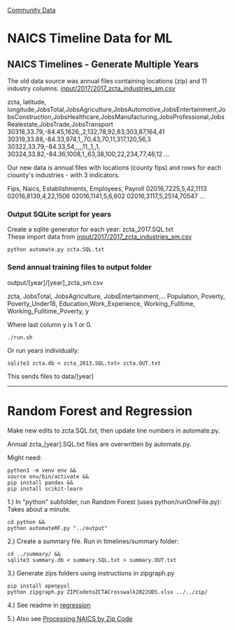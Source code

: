 [Community Data](../../../../community-data/)

# NAICS Timeline Data for ML

## NAICS Timelines - Generate Multiple Years

<!--Each year, at the end of April (or later... was Nov in 2019), get the latest industry file. -->

The old data source was annual files containing locations (zip) and 11 industry columns.
[input/2017/2017_zcta_industries_sm.csv](input/2017/2017_zcta_industries_sm.csv)

zcta, latitude, longitude,JobsTotal,JobsAgriculture,JobsAutomotive,JobsEntertainment,JobsConstruction,JobsHealthcare,JobsManufacturing,JobsProfessional,JobsRealestate,JobsTrade,JobsTransport
30318,33.79,-84.45,1626,,2,132,78,92,83,303,87,164,41
30319,33.88,-84.33,974,1,,70,43,70,11,317,120,56,3
30322,33.79,-84.33,54,,,,,11,,1,,1,
30324,33.82,-84.36,1008,1,,63,38,100,22,234,77,46,12
...

Our new data is annual files with locations (county fips) and rows for each ciounty's industries - with 3 indicators.

Fips, Naics, Establishments, Employees, Payroll
02016,7225,5,42,1113
02016,8139,4,22,1506
02016,1141,5,6,602
02016,3117,5,2514,70547
...


### Output SQLite script for years
Create a sqlite generator for each year: zcta\_2017.SQL.txt  
These import data from [input/2017/2017_zcta_industries_sm.csv](input/2017/2017_zcta_industries_sm.csv)

	python automate.py zcta.SQL.txt

### Send annual training files to output folder
output/[year]/[year]\_zcta_sm.csv

zcta, JobsTotal, JobsAgriculture, JobsEntertainment,...
Population, Poverty, Poverty_Under18, Education,Work_Experience, Working_Fulltime, Working_Fulltime_Poverty, y

Where last column y is 1 or 0.


	./run.sh

Or run years individually:

	sqlite3 zcta.db < zcta_2013.SQL.txt> zcta.OUT.txt  

This sends files to data/[year]

----

# Random Forest and Regression

Make new edits to zcta.SQL.txt, then update line numbers in automate.py.

Annual zcta_[year].SQL.txt files are overwritten by automate.py.  

Might need:
	
	python3 -m venv env &&
	source env/bin/activate &&
	pip install pandas &&
	pip install scikit-learn

1.) In "python" subfolder, run Random Forest (uses python/runOneFile.py):
Takes about a minute.

	cd python &&
	python automateRF.py "../output"

2.) Create a summary file. Run in timelines/summary folder:

	cd ../summary/ &&
	sqlite3 summary.db < summary.SQL.txt > summary.OUT.txt

3.) Generate zips folders using instructions in zipgraph.py

	pip install openpyxl
	python zipgraph.py ZIPCodetoZCTACrosswalk2022UDS.xlsx ../../zip/
	
4.) See readme in [regression](../regression)

5.) Also see [Processing NAICS by Zip Code](/community-data/process/naics/) 